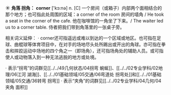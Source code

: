 ☀ <span class="category">**角落 拐角：**</span>
<span class="vocabulary">**corner**</span> ['kɔ:nə] 
<span class="definition">n. [C] 一个房间（或箱子）内部两个面相结合的那个地方；也可指此处周围的区域：</span>a corner of the room 房间的墙角 / He took a seat in the corner of the cafe. 他在咖啡馆的一角坐了下来。/ The waiter led us to a corner table. 侍者把我们带到角落里的一张桌子旁。

相关词义延伸：
· corner还可指遥远或难以到达的一个区域或地区。也可指在足球、曲棍球等体育项目中，在对手的场地尽头处所踢出或开出的角球。亦可指在拳击和摔跤运动中场地的四个角之一（即场角），还可指场角处的辅助人员。或可指使人或动物落入到一种无法逃脱的地方或处境。

· 表示“拐弯”的词群见[[../../49几何状态/04拐弯 蜿蜒]]、[[../../02专业学科/02地理/06江河 湖海]]、[[../../01基础领域/05交通/06弯道处 拐弯处]]和[[../../01基础领域/05交通/36转弯 拐弯]]
· 表示“夹角”的词群见[[../../02专业学科/04几何/04夹角 面积]]
